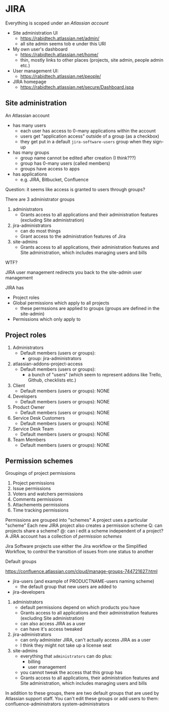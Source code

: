 # JIRA


Everything is scoped under an _Atlassian account_



* Site administration UI
	* https://rabidtech.atlassian.net/admin/
	* all site admin seems tob e under this URI
* My own user's dashboard
    * https://rabidtech.atlassian.net/home/
    * thin, mostly links to other places (projects, site admin, people admin etc.)
* User management UI:
	* https://rabidtech.atlassian.net/people/
* JIRA homepage
	* https://rabidtech.atlassian.net/secure/Dashboard.jspa


## Site administration

An Atlassian account

* has many users
    * each user has access to 0-many applications within the account
	* users get "application access" outside of a group (as a checkbox)
	* they get put in a default `jira-software-users` group when they sign-up
* has many groups
	* group name cannot be edited after creation (I think???)
	* group has 0-many users (called members)
	* groups have access to apps
* has applications
    * e.g. JIRA, Bitbucket, Confluence


Question: it seems like access is granted to users through groups?

There are 3 administrator groups

1. administrators
	* Grants access to all applications and their administration features (excluding Site administration)
1. jira-administrators
	* can do most things
	* Grant access to the administration features of Jira
1. site-admins
	* Grants access to all applications, their administration features and Site administration, which includes managing users and bills

WTF?

JIRA user management redirects you back to the site-admin user management


JIRA has

* Project roles
* Global permissions which apply to all projects
	* these permssions are applied to groups (groups are defined in the site-admin)
* Permissions which only apply to


## Project roles

1. Administrators
	* Default members (users or groups):
		* group: jira-administrators
2. atlassian-addons-project-access
	* Default members (users or groups):
		* a bunch of "users" (which seem to represent addons like Trello, Github, checklists etc.)
3. Client
	* Default members (users or groups): NONE
4. Developers
	* Default members (users or groups): NONE
5. Product Owner
	* Default members (users or groups): NONE
6. Service Desk Customers
	* Default members (users or groups): NONE
7. Service Desk Team
	* Default members (users or groups): NONE
8. Team Members
	* Default members (users or groups): NONE


## Permission schemes

Groupings of project permissions

1. Project permissions
2. Issue permissions
3. Voters and watchers permissions
4. Comments permissions
5. Attachements permissions
6. Time tracking permissions

Permissions are grouped into "schemes"
A project uses a particular "scheme"
Each new JIRA project also creates a permission scheme
Q: can projects share a scheme?
@: can i edit a scheme independent of a project?
A JIRA account has a collection of _permission schemes_


Jira Software projects use either the  Jira workflow or the  Simplified Workflow, to control the transition of issues from one status to another


Default groups

https://confluence.atlassian.com/cloud/manage-groups-744721627.html

* jira-users (and example of PRODUCTNAME-users naming scheme)
	* the default group that new users are added to
* jira-developers

1. administrators
	* default permissions depend on which products you have
	* Grants access to all applications and their administration features (excluding Site administration)
	* can also access JIRA as a user
	* can have it's access tweaked
1. jira-administrators
	* can only administer JIRA, can't actually access JIRA as a user
	* I think they might not take up a license seat
1. site-admins
	* everything that `administrators` can do plus:
		* billing
		* user management
	* you cannot tweak the access that this group has
	* Grants access to all applications, their administration features and Site administration, which includes managing users and bills


In addition to these groups, there are two default groups that are used by Atlassian support staff. You can't edit these groups or add users to them:
confluence-administrators
system-administrators
